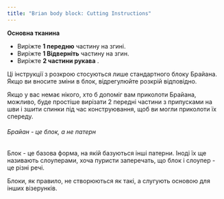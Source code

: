 ```yaml
---
title: "Brian body block: Cutting Instructions"
---
```


**Основна тканина**

- Виріжте **1 передню** частину на згині.
- Виріжте **1 Відверніть** частину на згин.
- Виріжте **2 частини рукава** .

Ці інструкції з розкрою стосуються лише стандартного блоку Брайана. Якщо ви вносите зміни в блок, відрегулюйте розкрій відповідно.

<Tip>

Якщо у вас немає нікого, хто б допоміг вам приколоти Брайана, можливо, буде простіше вирізати 2 передні частини з припусками на шви і зшити спинки під час конструювання, щоб ви могли приколоти їх спереду.

</Tip>

<Note>

###### Брайан - це блок, а не патерн

Блок - це базова форма, на якій базуються інші патерни.
Іноді їх ще називають слоуперами, хоча пуристи заперечать, що блок і слоупер - це різні речі.

Блоки, як правило, не створюються як такі, а слугують основою для інших візерунків.

</Note>
